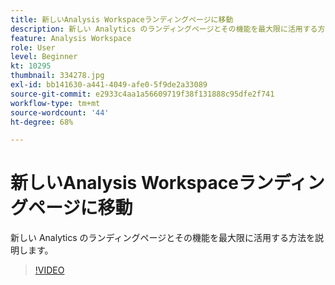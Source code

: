 ```yaml
---
title: 新しいAnalysis Workspaceランディングページに移動
description: 新しい Analytics のランディングページとその機能を最大限に活用する方法を説明します。
feature: Analysis Workspace
role: User
level: Beginner
kt: 10295
thumbnail: 334278.jpg
exl-id: bb141630-a441-4049-afe0-5f9de2a33089
source-git-commit: e2933c4aa1a56609719f38f131888c95dfe2f741
workflow-type: tm+mt
source-wordcount: '44'
ht-degree: 68%

---
```


# 新しいAnalysis Workspaceランディングページに移動

新しい Analytics のランディングページとその機能を最大限に活用する方法を説明します。

>[!VIDEO](https://video.tv.adobe.com/v/334278/?quality=12&learn=on)
